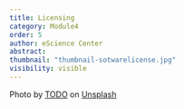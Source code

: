 ```yaml
---
title: Licensing 
category: Module4
order: 5 
author: eScience Center
abstract: 
thumbnail: "thumbnail-sotwarelicense.jpg"
visibility: visible
---
```



Photo by <a href="">TODO</a> on <a href="https://csharp-station.com/Tutorial/CSharp/Lesson19">Unsplash</a>
  
  
